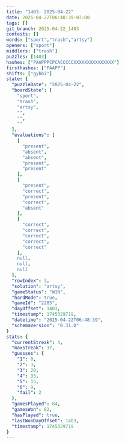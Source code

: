 ```yaml
---
title: "1403: 2025-04-22"
date: 2025-04-22T06:48:39-07:00
tags: []
git_branch: 2025-04-22_1403
contests: []
words: ["sport","trash","artsy"]
openers: ["sport"]
middlers: ["trash"]
puzzles: [1403]
hashes: ["PAAPPPCPCACCCCCXXXXXXXXXXXXXXX"]
firsthashes: ["PAAPP"]
shifts: ["gybbi"]
state: {
  "puzzleDate": "2025-04-22",
  "boardState": [
    "sport",
    "trash",
    "artsy",
    "",
    "",
    ""
  ],
  "evaluations": [
    [
      "present",
      "absent",
      "absent",
      "present",
      "present"
    ],
    [
      "present",
      "correct",
      "present",
      "correct",
      "absent"
    ],
    [
      "correct",
      "correct",
      "correct",
      "correct",
      "correct"
    ],
    null,
    null,
    null
  ],
  "rowIndex": 3,
  "solution": "artsy",
  "gameStatus": "WIN",
  "hardMode": true,
  "gameId": "2285",
  "dayOffset": 1403,
  "timestamp": 1745329719,
  "datetime": "2025-04-22T06:48:39",
  "schemaVersion": "0.31.0"
}
stats: {
  "currentStreak": 4,
  "maxStreak": 37,
  "guesses": {
    "1": 0,
    "2": 3,
    "3": 20,
    "4": 35,
    "5": 15,
    "6": 9,
    "fail": 2
  },
  "gamesPlayed": 84,
  "gamesWon": 82,
  "hasPlayed": true,
  "lastWonDayOffset": 1403,
  "timestamp": 1745329719
}
---
```

<!-- more -->
